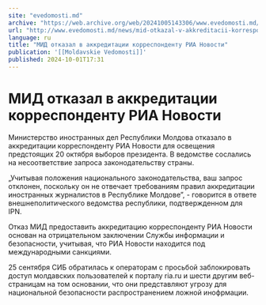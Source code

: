```yaml
---
site: "evedomosti.md"
archive: "https://web.archive.org/web/20241005143306/www.evedomosti.md/news/mid-otkazal-v-akkreditacii-korrespondentu-ria-novosti"
url: "http://www.evedomosti.md/news/mid-otkazal-v-akkreditacii-korrespondentu-ria-novosti"
language: ru
title: "МИД отказал в аккредитации корреспонденту РИА Новости"
publication: '[[Moldavskie Vedomosti]]'
published: 2024-10-01T17:31
---
```


# МИД отказал в аккредитации корреспонденту РИА Новости

Министерство иностранных дел Республики Молдова отказало в аккредитации корреспонденту РИА Новости для освещения предстоящих 20 октября выборов президента. В ведомстве сослались на несоответствие запроса законодательству страны.

„Учитывая положения национального законодательства, ваш запрос отклонен, поскольку он не отвечает требованиям правил аккредитации иностранных журналистов в Республике Молдове”, - говорится в ответе внешнеполитического ведомства республики, подтвержденном для IPN.

Отказ МИД предоставить аккредитацию корреспонденту РИА Новости основан на отрицательном заключении Службы информации и безопасности, учитывая, что РИА Новости находится под международными санкциями.

25 сентября СИБ обратилась к операторам с просьбой заблокировать доступ молдавских пользователей к порталу ria.ru и шести другим веб-страницам на том основании, что они представляют угрозу для национальной безопасности распространением ложной инофрмации.